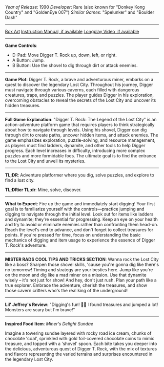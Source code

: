 *Year of Release*: 1990
*Developer*: Rare (also known for "Donkey Kong Country" and "GoldenEye 007")
*Similar Games*: "Spelunker" and "Boulder Dash"

---
[Box Art](https://www.google.com/search?newwindow=1&sca_esv=171a28ce0fc58a51&q=NES+Game+Box+Art+Digger+T.+Rock&uds=AMwkrPvg5PKm_dNhMKTbEqnEKe3-6XxiOpNFjFnlqxFDMqlwhD6DPVRAm9-_1gPBbxy9DIo_-S5UzNiyucG_Gr6nVqbvCtLly5uEc6a3pXEPsUbauYHkPixzlqsDC7Hx8tvooks1KEQd&udm=2&sa=X&ved=2ahUKEwi1r5fThMWEAxVsGtAFHU9IDJYQtKgLegQIDBAB&biw=1536&bih=714&dpr=1.25) 
[Instruction Manual, if available](https://www.google.com/search?q=NES+Instruction+Manual+Digger+T.+Rock)
[Longplay Video, if available](https://www.youtube.com/results?search_query=nes+full+longplay+Digger+T.+Rock) 

- - -
**Game Controls**:
- D-Pad: Move Digger T. Rock up, down, left, or right.
- A Button: Jump.
- B Button: Use the shovel to dig through dirt or attack enemies.

- - -
**Game Plot**: Digger T. Rock, a brave and adventurous miner, embarks on a quest to discover the legendary Lost City. Throughout his journey, Digger must navigate through various caverns, each filled with dangerous creatures, traps, and puzzles. The player guides Digger in his exploration, overcoming obstacles to reveal the secrets of the Lost City and uncover its hidden treasures.

- - -
**Full Game Explanation**: "Digger T. Rock: The Legend of the Lost City" is an action-adventure platform game that requires players to think strategically about how to navigate through levels. Using his shovel, Digger can dig through dirt to create paths, uncover hidden items, and attack enemies. The game emphasizes exploration, puzzle-solving, and resource management, as players must find ladders, dynamite, and other tools to help Digger progress. Each level increases in difficulty, introducing more complex puzzles and more formidable foes. The ultimate goal is to find the entrance to the Lost City and unveil its mysteries.

- - -
**TL;DR**: Adventure platformer where you dig, solve puzzles, and explore to find a lost city.

**TL;DRier TL;dr**: Mine, solve, discover.

- - -
**What to Expect**: Fire up the game and immediately start digging! Your first goal is to familiarize yourself with the controls—practice jumping and digging to navigate through the initial level. Look out for items like ladders and dynamite; they're essential for progressing. Keep an eye on your health and try to avoid or eliminate enemies rather than confronting them head-on. Reach the level's end to advance, and don't forget to collect treasures for points. If you're pressed for time, focus on understanding the basic mechanics of digging and item usage to experience the essence of Digger T. Rock's adventure.

---

**MISTER RADS COOL TIPS AND TRICKS SECTION**: Wanna rock the Lost City like a boss? Sharpen those shovel skills, 'cause you're gonna dig like there's no tomorrow! Timing and strategy are your besties here. Jump like you're on the moon and dig like a mad miner on a mission. Use that dynamite wisely – it's not just for show! And hey, don't just rush. Plan your path like a true explorer. Embrace the adventure, cherish the treasures, and show those cavern critters who's the real king of the underground!

---
**Lil' Jeffrey's Review**: "Digging's fun! 💎😃 I found treasures and jumped a lot! Monsters are scary but I'm brave!"

---
**Inspired Food Item**: *Miner's Delight Sundae*

Imagine a towering sundae layered with rocky road ice cream, chunks of chocolate 'coal', sprinkled with gold foil-covered chocolate coins to mimic treasure, and topped with a 'shovel' spoon. Each bite takes you deeper into the delicious, adventurous quest of Digger T. Rock, with the mix of textures and flavors representing the varied terrains and surprises encountered in the legendary Lost City.